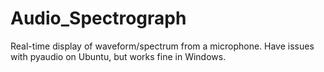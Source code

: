 # Audio_Spectrograph
Real-time display of waveform/spectrum from a microphone. Have issues with pyaudio on Ubuntu, but works fine in Windows.
